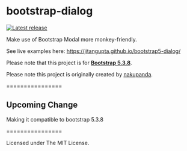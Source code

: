 bootstrap-dialog
================

[![Latest release](https://img.shields.io/github/release/nakupanda/bootstrap3-dialog.svg)](https://github.com/nakupanda/bootstrap3-dialog/releases/latest)

Make use of Bootstrap Modal more monkey-friendly.

See live examples here: <a href="https://jitangupta.github.io/bootstrap5-dialog/">https://jitangupta.github.io/bootstrap5-dialog/</a>

Please note that this project is for <a href="http://getbootstrap.com/"><strong>Bootstrap 5.3.8</strong></a>.

Please note this project is originally created by [nakupanda](https://github.com/nakupanda).

================

## Upcoming Change
Making it compatible to bootstrap 5.3.8

================

Licensed under The MIT License.
